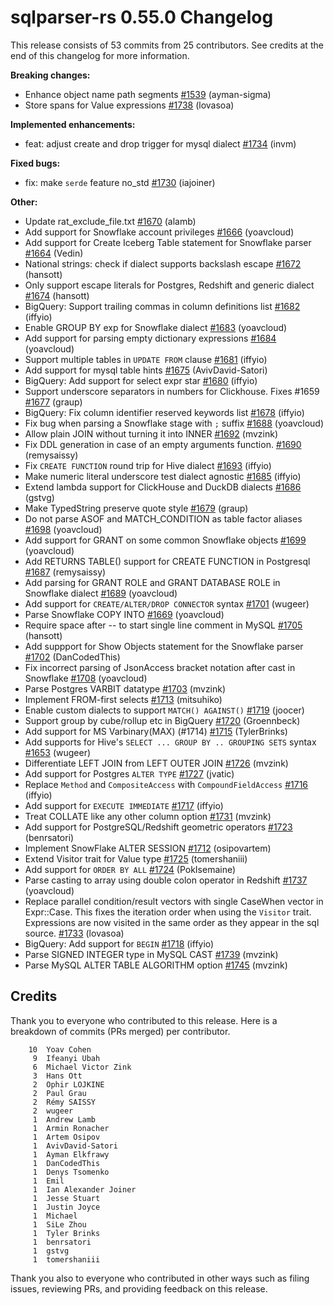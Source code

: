 <!--
Licensed to the Apache Software Foundation (ASF) under one
or more contributor license agreements.  See the NOTICE file
distributed with this work for additional information
regarding copyright ownership.  The ASF licenses this file
to you under the Apache License, Version 2.0 (the
"License"); you may not use this file except in compliance
with the License.  You may obtain a copy of the License at

  http://www.apache.org/licenses/LICENSE-2.0

Unless required by applicable law or agreed to in writing,
software distributed under the License is distributed on an
"AS IS" BASIS, WITHOUT WARRANTIES OR CONDITIONS OF ANY
KIND, either express or implied.  See the License for the
specific language governing permissions and limitations
under the License.
-->

# sqlparser-rs 0.55.0 Changelog

This release consists of 53 commits from 25 contributors. See credits at the end of this changelog for more information.

**Breaking changes:**

- Enhance object name path segments [#1539](https://github.com/apache/datafusion-sqlparser-rs/pull/1539) (ayman-sigma)
- Store spans for Value expressions [#1738](https://github.com/apache/datafusion-sqlparser-rs/pull/1738) (lovasoa)

**Implemented enhancements:**

- feat: adjust create and drop trigger for mysql dialect [#1734](https://github.com/apache/datafusion-sqlparser-rs/pull/1734) (invm)

**Fixed bugs:**

- fix: make `serde` feature no_std [#1730](https://github.com/apache/datafusion-sqlparser-rs/pull/1730) (iajoiner)

**Other:**

- Update rat_exclude_file.txt [#1670](https://github.com/apache/datafusion-sqlparser-rs/pull/1670) (alamb)
- Add support for Snowflake account privileges [#1666](https://github.com/apache/datafusion-sqlparser-rs/pull/1666) (yoavcloud)
- Add support for Create Iceberg Table statement for Snowflake parser [#1664](https://github.com/apache/datafusion-sqlparser-rs/pull/1664) (Vedin)
- National strings: check if dialect supports backslash escape [#1672](https://github.com/apache/datafusion-sqlparser-rs/pull/1672) (hansott)
- Only support escape literals for Postgres, Redshift and generic dialect [#1674](https://github.com/apache/datafusion-sqlparser-rs/pull/1674) (hansott)
- BigQuery: Support trailing commas in column definitions list [#1682](https://github.com/apache/datafusion-sqlparser-rs/pull/1682) (iffyio)
- Enable GROUP BY exp for Snowflake dialect [#1683](https://github.com/apache/datafusion-sqlparser-rs/pull/1683) (yoavcloud)
- Add support for parsing empty dictionary expressions [#1684](https://github.com/apache/datafusion-sqlparser-rs/pull/1684) (yoavcloud)
- Support multiple tables in `UPDATE FROM` clause [#1681](https://github.com/apache/datafusion-sqlparser-rs/pull/1681) (iffyio)
- Add support for mysql table hints [#1675](https://github.com/apache/datafusion-sqlparser-rs/pull/1675) (AvivDavid-Satori)
- BigQuery: Add support for select expr star [#1680](https://github.com/apache/datafusion-sqlparser-rs/pull/1680) (iffyio)
- Support underscore separators in numbers for Clickhouse. Fixes #1659 [#1677](https://github.com/apache/datafusion-sqlparser-rs/pull/1677) (graup)
- BigQuery: Fix column identifier reserved keywords list [#1678](https://github.com/apache/datafusion-sqlparser-rs/pull/1678) (iffyio)
- Fix bug when parsing a Snowflake stage with `;` suffix [#1688](https://github.com/apache/datafusion-sqlparser-rs/pull/1688) (yoavcloud)
- Allow plain JOIN without turning it into INNER [#1692](https://github.com/apache/datafusion-sqlparser-rs/pull/1692) (mvzink)
- Fix DDL generation in case of an empty arguments function. [#1690](https://github.com/apache/datafusion-sqlparser-rs/pull/1690) (remysaissy)
- Fix `CREATE FUNCTION` round trip for Hive dialect [#1693](https://github.com/apache/datafusion-sqlparser-rs/pull/1693) (iffyio)
- Make numeric literal underscore test dialect agnostic [#1685](https://github.com/apache/datafusion-sqlparser-rs/pull/1685) (iffyio)
- Extend lambda support for ClickHouse and DuckDB dialects [#1686](https://github.com/apache/datafusion-sqlparser-rs/pull/1686) (gstvg)
- Make TypedString preserve quote style [#1679](https://github.com/apache/datafusion-sqlparser-rs/pull/1679) (graup)
- Do not parse ASOF and MATCH_CONDITION as table factor aliases [#1698](https://github.com/apache/datafusion-sqlparser-rs/pull/1698) (yoavcloud)
- Add support for GRANT on some common Snowflake objects [#1699](https://github.com/apache/datafusion-sqlparser-rs/pull/1699) (yoavcloud)
- Add RETURNS TABLE() support for CREATE FUNCTION in Postgresql [#1687](https://github.com/apache/datafusion-sqlparser-rs/pull/1687) (remysaissy)
- Add parsing for GRANT ROLE and GRANT DATABASE ROLE in Snowflake dialect [#1689](https://github.com/apache/datafusion-sqlparser-rs/pull/1689) (yoavcloud)
- Add support for `CREATE/ALTER/DROP CONNECTOR` syntax [#1701](https://github.com/apache/datafusion-sqlparser-rs/pull/1701) (wugeer)
- Parse Snowflake COPY INTO <location> [#1669](https://github.com/apache/datafusion-sqlparser-rs/pull/1669) (yoavcloud)
- Require space after -- to start single line comment in MySQL [#1705](https://github.com/apache/datafusion-sqlparser-rs/pull/1705) (hansott)
- Add suppport for Show Objects statement for the Snowflake parser [#1702](https://github.com/apache/datafusion-sqlparser-rs/pull/1702) (DanCodedThis)
- Fix incorrect parsing of JsonAccess bracket notation after cast in Snowflake [#1708](https://github.com/apache/datafusion-sqlparser-rs/pull/1708) (yoavcloud)
- Parse Postgres VARBIT datatype [#1703](https://github.com/apache/datafusion-sqlparser-rs/pull/1703) (mvzink)
- Implement FROM-first selects [#1713](https://github.com/apache/datafusion-sqlparser-rs/pull/1713) (mitsuhiko)
- Enable custom dialects to support `MATCH() AGAINST()` [#1719](https://github.com/apache/datafusion-sqlparser-rs/pull/1719) (joocer)
- Support group by cube/rollup etc in BigQuery [#1720](https://github.com/apache/datafusion-sqlparser-rs/pull/1720) (Groennbeck)
- Add support for MS Varbinary(MAX) (#1714) [#1715](https://github.com/apache/datafusion-sqlparser-rs/pull/1715) (TylerBrinks)
- Add supports for Hive's `SELECT ... GROUP BY .. GROUPING SETS` syntax [#1653](https://github.com/apache/datafusion-sqlparser-rs/pull/1653) (wugeer)
- Differentiate LEFT JOIN from LEFT OUTER JOIN [#1726](https://github.com/apache/datafusion-sqlparser-rs/pull/1726) (mvzink)
- Add support for Postgres `ALTER TYPE` [#1727](https://github.com/apache/datafusion-sqlparser-rs/pull/1727) (jvatic)
- Replace `Method` and `CompositeAccess` with `CompoundFieldAccess` [#1716](https://github.com/apache/datafusion-sqlparser-rs/pull/1716) (iffyio)
- Add support for `EXECUTE IMMEDIATE` [#1717](https://github.com/apache/datafusion-sqlparser-rs/pull/1717) (iffyio)
- Treat COLLATE like any other column option [#1731](https://github.com/apache/datafusion-sqlparser-rs/pull/1731) (mvzink)
- Add support for PostgreSQL/Redshift geometric operators [#1723](https://github.com/apache/datafusion-sqlparser-rs/pull/1723) (benrsatori)
- Implement SnowFlake ALTER SESSION [#1712](https://github.com/apache/datafusion-sqlparser-rs/pull/1712) (osipovartem)
- Extend Visitor trait for Value type [#1725](https://github.com/apache/datafusion-sqlparser-rs/pull/1725) (tomershaniii)
- Add support for `ORDER BY ALL` [#1724](https://github.com/apache/datafusion-sqlparser-rs/pull/1724) (PokIsemaine)
- Parse casting to array using double colon operator in Redshift [#1737](https://github.com/apache/datafusion-sqlparser-rs/pull/1737) (yoavcloud)
- Replace parallel condition/result vectors with single CaseWhen vector in Expr::Case. This fixes the iteration order when using the `Visitor` trait. Expressions are now visited in the same order as they appear in the sql source. [#1733](https://github.com/apache/datafusion-sqlparser-rs/pull/1733) (lovasoa)
- BigQuery: Add support for `BEGIN` [#1718](https://github.com/apache/datafusion-sqlparser-rs/pull/1718) (iffyio)
- Parse SIGNED INTEGER type in MySQL CAST [#1739](https://github.com/apache/datafusion-sqlparser-rs/pull/1739) (mvzink)
- Parse MySQL ALTER TABLE ALGORITHM option [#1745](https://github.com/apache/datafusion-sqlparser-rs/pull/1745) (mvzink)

## Credits

Thank you to everyone who contributed to this release. Here is a breakdown of commits (PRs merged) per contributor.

```
    10	Yoav Cohen
     9	Ifeanyi Ubah
     6	Michael Victor Zink
     3	Hans Ott
     2	Ophir LOJKINE
     2	Paul Grau
     2	Rémy SAISSY
     2	wugeer
     1	Andrew Lamb
     1	Armin Ronacher
     1	Artem Osipov
     1	AvivDavid-Satori
     1	Ayman Elkfrawy
     1	DanCodedThis
     1	Denys Tsomenko
     1	Emil
     1	Ian Alexander Joiner
     1	Jesse Stuart
     1	Justin Joyce
     1	Michael
     1	SiLe Zhou
     1	Tyler Brinks
     1	benrsatori
     1	gstvg
     1	tomershaniii
```

Thank you also to everyone who contributed in other ways such as filing issues, reviewing PRs, and providing feedback on this release.

